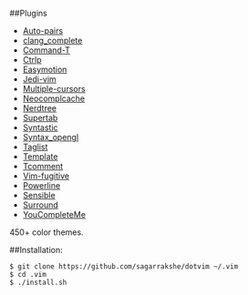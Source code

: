 ##Plugins

* [Auto-pairs](https://github.com/jiangmiao/auto-pairs)
* [clang_complete](https://github.com/Rip-Rip/clang_complete)
* [Command-T](https://github.com/wincent/Command-T)
* [Ctrlp](https://github.com/kien/ctrlp.vim)
* [Easymotion](https://github.com/Lokaltog/vim-easymotion)
* [Jedi-vim](https://github.com/Lokaltog/vim-easymotion)
* [Multiple-cursors](https://github.com/terryma/vim-multiple-cursors)
* [Neocomplcache](https://github.com/Shougo/neocomplcache.vim)
* [Nerdtree](https://github.com/scrooloose/nerdtree)
* [Supertab](https://github.com/ervandew/supertab)
* [Syntastic](https://github.com/scrooloose/syntastic)
* [Syntax_opengl](http://vim.sourceforge.net/scripts/script.php?script_id=752)
* [Taglist](http://www.vim.org/scripts/script.php?script_id=273)
* [Template](https://github.com/aperezdc/vim-template)
* [Tcomment](https://github.com/vim-scripts/tComment)
* [Vim-fugitive](https://github.com/tpope/vim-fugitive)
* [Powerline](https://github.com/Lokaltog/vim-powerline)
* [Sensible](https://github.com/tpope/vim-sensible)
* [Surround](https://github.com/tpope/vim-surround)
* [YouCompleteMe](https://github.com/Valloric/YouCompleteMe)

450+ color themes.

##Installation:
    
    $ git clone https://github.com/sagarrakshe/dotvim ~/.vim
    $ cd .vim
    $ ./install.sh

